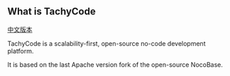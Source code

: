 
## What is TachyCode

[中文版本](README.md)

TachyCode is a scalability-first, open-source no-code development platform.   

It is based on the last Apache version fork of the open-source NocoBase.
